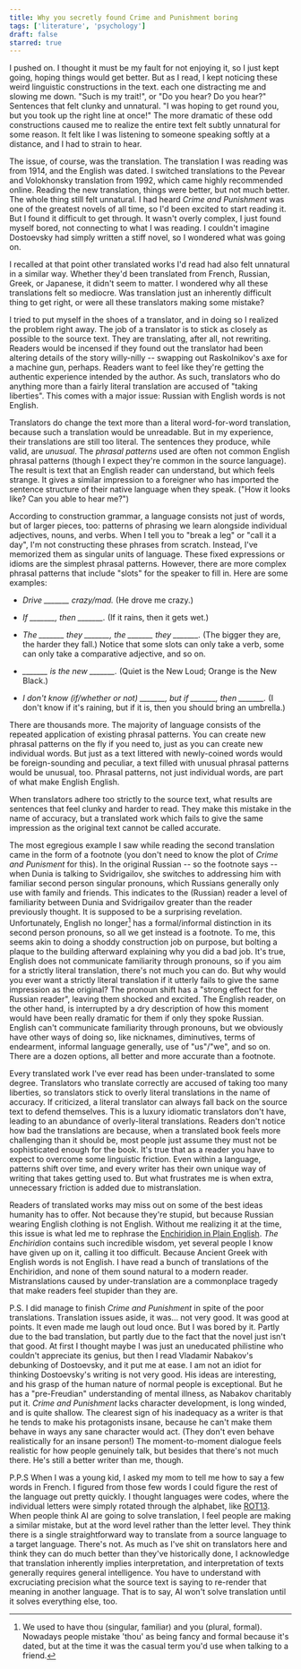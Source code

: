 ```yaml
---
title: Why you secretly found Crime and Punishment boring
tags: ['literature', 'psychology']
draft: false
starred: true
---
```


I pushed on. I thought it must be my fault for not enjoying it, so I just kept going, hoping things would get better. But as I read, I kept noticing these weird linguistic constructions in the text. each one distracting me and slowing me down. "Such is my trait!", or "Do you hear? Do you hear?" Sentences that felt clunky and unnatural. "I was hoping to get round you, but you took up the right line at once!" The more dramatic of these odd constructions caused me to realize the entire text felt subtly unnatural for some reason. It felt like I was listening to someone speaking softly at a distance, and I had to strain to hear.

The issue, of course, was the translation. The translation I was reading was from 1914, and the English was dated. I switched translations to the Pevear and Volokhonsky translation from 1992, which came highly recommended online. Reading the new translation, things were better, but not much better. The whole thing still felt unnatural. I had heard _Crime and Punishment_ was one of the greatest novels of all time, so I'd been excited to start reading it. But I found it difficult to get through. It wasn't overly complex, I just found myself bored, not connecting to what I was reading. I couldn't imagine Dostoevsky had simply written a stiff novel, so I wondered what was going on.

I recalled at that point other translated works I'd read had also felt unnatural in a similar way. Whether they'd been translated from French, Russian, Greek, or Japanese, it didn't seem to matter. I wondered why all these translations felt so mediocre. Was translation just an inherently difficult thing to get right, or were all these translators making some mistake?

I tried to put myself in the shoes of a translator, and in doing so I realized the problem right away. The job of a translator is to stick as closely as possible to the source text. They are translating, after all, not rewriting. Readers would be incensed if they found out the translator had been altering details of the story willy-nilly -- swapping out Raskolnikov's axe for a machine gun, perhaps. Readers want to feel like they're getting the authentic experience intended by the author. As such, translators who do anything more than a fairly literal translation are accused of "taking liberties". This comes with a major issue: Russian with English words is not English.

Translators do change the text more than a literal word-for-word translation, because such a translation would be unreadable. But in my experience, their translations are still too literal. The sentences they produce, while valid, are _unusual_. The _phrasal patterns_ used are often not common English phrasal patterns (though I expect they're common in the source language). The result is text that an English reader can understand, but which feels strange. It gives a similar impression to a foreigner who has imported the sentence structure of their native language when they speak. ("How it looks like? Can you able to hear me?")

According to construction grammar, a language consists not just of words, but of larger pieces, too: patterns of phrasing we learn alongside individual adjectives, nouns, and verbs. When I tell you to "break a leg" or "call it a day", I'm not constructing these phrases from scratch. Instead, I've memorized them as singular units of language. These fixed expressions or idioms are the simplest phrasal patterns. However, there are more complex phrasal patterns that include "slots" for the speaker to fill in. Here are some examples:

- _Drive \_\_\_\_\_\_\_ crazy/mad._ (He drove me crazy.)

- _If \_\_\_\_\_\_\_, then \_\_\_\_\_\_\_._ (If it rains, then it gets wet.)

- _The \_\_\_\_\_\_\_ they \_\_\_\_\_\_\_, the \_\_\_\_\_\_\_ they \_\_\_\_\_\_\_._ (The bigger they are, the harder they fall.) Notice that some slots can only take a verb, some can only take a comparative adjective, and so on.

- _\_\_\_\_\_\_\_ is the new \_\_\_\_\_\_\_._ (Quiet is the New Loud; Orange is the New Black.)

- _I don't know (if/whether or not) \_\_\_\_\_\_\_, but if \_\_\_\_\_\_\_, then \_\_\_\_\_\_\_._ (I don't know if it's raining, but if it is, then you should bring an umbrella.)

There are thousands more. The majority of language consists of the repeated application of existing phrasal patterns. You can create new phrasal patterns on the fly if you need to, just as you can create new individual words. But just as a text littered with newly-coined words would be foreign-sounding and peculiar, a text filled with unusual phrasal patterns would be unusual, too. Phrasal patterns, not just individual words, are part of what make English English.

When translators adhere too strictly to the source text, what results are sentences that feel clunky and harder to read. They make this mistake in the name of accuracy, but a translated work which fails to give the same impression as the original text cannot be called accurate.

The most egregious example I saw while reading the second translation came in the form of a footnote (you don't need to know the plot of _Crime and Punisment_ for this). In the original Russian -- so the footnote says -- when Dunia is talking to Svidrigailov, she switches to addressing him with familiar second person singular pronouns, which Russians generally only use with family and friends. This indicates to the (Russian) reader a level of familiarity between Dunia and Svidrigailov greater than the reader previously thought. It is supposed to be a surprising revelation. Unfortunately, English no longer[^1] has a formal/informal distinction in its second person pronouns, so all we get instead is a footnote. To me, this seems akin to doing a shoddy construction job on purpose, but bolting a plaque to the building afterward explaining why you did a bad job. It's true, English does not communicate familiarity through pronouns, so if you aim for a strictly literal translation, there's not much you can do. But why would you ever want a strictly literal translation if it utterly fails to give the same impression as the original? The pronoun shift has a "strong effect for the Russian reader", leaving them shocked and excited. The English reader, on the other hand, is interrupted by a dry description of how this moment would have been really dramatic for them if only they spoke Russian. English can't communicate familiarity through pronouns, but we obviously have other ways of doing so, like nicknames, diminutives, terms of endearment, informal language generally, use of "us"/"we", and so on. There are a dozen options, all better and more accurate than a footnote.

Every translated work I've ever read has been under-translated to some degree. Translators who translate correctly are accused of taking too many liberties, so translators stick to overly literal translations in the name of accuracy. If criticized, a literal translator can always fall back on the source text to defend themselves. This is a luxury idiomatic translators don't have, leading to an abundance of overly-literal translations. Readers don't notice how bad the translations are because, when a translated book feels more challenging than it should be, most people just assume they must not be sophisticated enough for the book. It's true that as a reader you have to expect to overcome some linguistic friction. Even within a language, patterns shift over time, and every writer has their own unique way of writing that takes getting used to. But what frustrates me is when extra, unnecessary friction is added due to mistranslation.

Readers of translated works may miss out on some of the best ideas humanity has to offer. Not because they're stupid, but because Russian wearing English clothing is not English. Without me realizing it at the time, this issue is what led me to rephrase the [Enchiridion in Plain English](<[https://taylor.gl/blog/3](https://taylor.gl/blog/3)>). _The Enchiridion_ contains such incredible wisdom, yet several people I know have given up on it, calling it too difficult. Because Ancient Greek with English words is not English. I have read a bunch of translations of the Enchiridion, and none of them sound natural to a modern reader. Mistranslations caused by under-translation are a commonplace tragedy that make readers feel stupider than they are.

P.S. I did manage to finish _Crime and Punishment_ in spite of the poor translations. Translation issues aside, it was... not very good. It was good at points. It even made me laugh out loud once. But I was bored by it. Partly due to the bad translation, but partly due to the fact that the novel just isn't that good. At first I thought maybe I was just an uneducated philistine who couldn't appreciate its genius, but then I read Vladamir Nabakov's debunking of Dostoevsky, and it put me at ease. I am not an idiot for thinking Dostoevsky's writing is not very good. His ideas are interesting, and his grasp of the human nature of normal people is exceptional. But he has a "pre-Freudian" understanding of mental illness, as Nabakov charitably put it. _Crime and Punishment_ lacks character development, is long winded, and is quite shallow. The clearest sign of his inadequacy as a writer is that he tends to make his protagonists insane, because he can't make them behave in ways any sane character would act. (They don't even behave realistically for an insane person!) The moment-to-moment dialogue feels realistic for how people genuinely talk, but besides that there's not much there. He's still a better writer than me, though.

P.P.S When I was a young kid, I asked my mom to tell me how to say a few words in French. I figured from those few words I could figure the rest of the language out pretty quickly. I thought languages were codes, where the individual letters were simply rotated through the alphabet, like [ROT13](<[https://en.wikipedia.org/wiki/ROT13](https://en.wikipedia.org/wiki/ROT13)>). When people think AI are going to solve translation, I feel people are making a similar mistake, but at the word level rather than the letter level. They think there is a single straightforward way to translate from a source language to a target language. There's not. As much as I've shit on translators here and think they can do much better than they've historically done, I acknowledge that translation inherently implies interpretation, and interpretation of texts generally requires general intelligence. You have to understand with excruciating precision what the source text is saying to re-render that meaning in another language. That is to say, AI won't solve translation until it solves everything else, too.

[^1]: We used to have thou (singular, familiar) and you (plural, formal). Nowadays people mistake 'thou' as being fancy and formal because it's dated, but at the time it was the casual term you'd use when talking to a friend.
